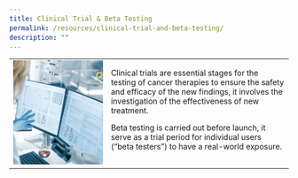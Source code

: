 ```yaml
---
title: Clinical Trial & Beta Testing
permalink: /resources/clinical-trial-and-beta-testing/
description: ""
---
```

<table>
	<tbody>
		<tr>
			<td style="width:35%">
				<img src="/images/Resources/CGMP%20Guidelines/shutterstock_1073659382.jpg">
			</td>
			<td style="width:65%">
				Clinical trials are essential stages for the testing of cancer therapies to ensure the safety and efficacy of the new findings, it involves the investigation of the effectiveness of new treatment.

Beta testing is carried out before launch, it serve as a trial period for individual users (“beta testers”) to have a real-world exposure.
			</td>
		</tr>
	</tbody>
</table>
